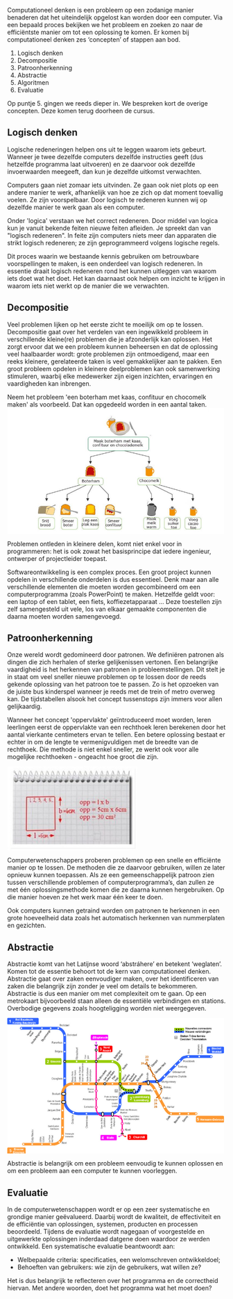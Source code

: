 Computationeel denken is een probleem op een zodanige manier benaderen dat het uiteindelijk opgelost kan worden door een computer. Via een bepaald proces bekijken 
we het probleem en zoeken zo naar de efficiëntste manier om tot een oplossing te komen. Er komen bij computationeel denken zes ‘concepten’ of stappen aan bod.

1. Logisch denken
2. Decompositie
3. Patroonherkenning
4. Abstractie
5. Algoritmen
6. Evaluatie

Op puntje 5. gingen we reeds dieper in. We bespreken kort de overige concepten. Deze komen terug doorheen de cursus.

## Logisch denken
Logische redeneringen helpen ons uit te leggen waarom iets gebeurt. Wanneer je twee dezelfde computers dezelfde instructies geeft (dus hetzelfde programma laat
uitvoeren) en ze daarvoor ook dezelfde invoerwaarden meegeeft, dan kun je dezelfde uitkomst verwachten.

Computers gaan niet zomaar iets uitvinden. Ze gaan ook niet plots op een andere manier te werk, afhankelijk van hoe ze zich op dat moment toevallig voelen. Ze zijn
voorspelbaar. Door logisch te redeneren kunnen wij op dezelfde manier te werk gaan als een computer.

Onder 'logica' verstaan we het correct redeneren. Door middel van logica kun je vanuit bekende feiten nieuwe feiten afleiden. Je spreekt dan van "logisch 
redeneren". In feite zijn computers niets meer dan apparaten die strikt logisch redeneren; ze zijn geprogrammeerd volgens logische regels.

Dit proces waarin we bestaande kennis gebruiken om betrouwbare voorspellingen te maken, is een onderdeel van logisch redeneren. In essentie draait logisch redeneren
rond het kunnen uitleggen van waarom iets doet wat het doet. Het kan daarnaast ook helpen om inzicht te krijgen in waarom iets niet werkt op de manier die we
verwachten.

## Decompositie
Veel problemen lijken op het eerste zicht te moeilijk om op te lossen. Decompositie gaat over het verdelen van een ingewikkeld probleem in verschillende kleine(re) 
problemen die je afzonderlijk kan oplossen. Het zorgt ervoor dat we een probleem kunnen beheersen en dat de oplossing veel haalbaarder wordt: grote problemen zijn 
ontmoedigend, maar een reeks kleinere, gerelateerde taken is veel gemakkelijker aan te pakken. Een groot probleem opdelen in kleinere deelproblemen kan ook samenwerking stimuleren, waarbij elke medewerker zijn eigen inzichten, ervaringen en vaardigheden kan inbrengen.

Neem het probleem 'een boterham met kaas, confituur en chocomelk maken' als voorbeeld. Dat kan opgedeeld worden in een aantal taken.
<img src="media/decompositie.jpeg" align="center" width="500px" data-caption="Twee mensen kunnen tegelijk ontbijt maken: de ene zorgt voor de boterham met kaas en de andere voor de chocolademelk" />

Problemen ontleden in kleinere delen, komt niet enkel voor in programmeren: het is ook zowat het basisprincipe dat iedere ingenieur, ontwerper of projectleider 
toepast.

Softwareontwikkeling is een complex proces. Een groot project kunnen opdelen in verschillende onderdelen is dus essentieel. Denk maar aan alle verschillende 
elementen die moeten worden gecombineerd om een computerprogramma (zoals PowerPoint) te maken. Hetzelfde geldt voor: een laptop of een tablet, een fiets, 
koffiezetapparaat ... Deze toestellen zijn zelf samengesteld uit vele, los van elkaar gemaakte componenten die daarna moeten worden samengevoegd.


## Patroonherkenning
Onze wereld wordt gedomineerd door patronen. We definiëren patronen als dingen die zich herhalen of sterke gelijkenissen vertonen. Een belangrijke vaardigheid 
is het herkennen van patronen in probleemstellingen. Dit stelt je in staat om veel sneller nieuwe problemen op te lossen door de reeds gekende oplossing van het
patroon toe te passen. Zo is het opzoeken van de juiste bus kinderspel wanneer je reeds met de trein of metro overweg kan. De tijdstabellen alsook het concept
tussenstops zijn immers voor allen gelijkaardig.

Wanneer het concept 'oppervlakte' geïntroduceerd moet worden, leren leerlingen eerst de oppervlakte van een rechthoek leren berekenen door het aantal vierkante
centimeters ervan te tellen. Een betere oplossing bestaat er echter in om de lengte te vermenigvuldigen met de breedte van de rechthoek. Die methode is niet enkel
sneller, ze werkt ook voor alle mogelijke rechthoeken - ongeacht hoe groot die zijn.

<img src="media/patroonherkenning.jpeg" align="center" width="300px" data-caption="Ook wiskundige formules zijn veralgemeningen: de formule om de oppervlakte van een rechthoek te berekenen, kan voor eender welke rechthoek opnieuw gebruikt worden." />

Computerwetenschappers proberen problemen op een snelle en efficiënte manier op te lossen. De methoden die ze daarvoor gebruiken, willen ze later opnieuw kunnen 
toepassen. Als ze een gemeenschappelijk patroon zien tussen verschillende problemen of computerprogramma’s, dan zullen ze met één oplossingsmethode komen die ze
daarna kunnen hergebruiken. Op die manier hoeven ze het werk maar één keer te doen.

Ook computers kunnen getraind worden om patronen te herkennen in een grote hoeveelheid data zoals het automatisch herkennen van nummerplaten en gezichten.


## Abstractie
Abstractie komt van het Latijnse woord ‘abstráhere’ en betekent ‘weglaten’. Komen tot de essentie behoort tot de kern van computationeel denken. Abstractie gaat
over zaken eenvoudiger maken, over het identificeren van zaken die belangrijk zijn zonder je veel om details te bekommeren. Abstractie is dus een manier om met
complexiteit om te gaan. Op een metrokaart bijvoorbeeld staan alleen de essentiële verbindingen en stations. Overbodige gegevens zoals hoogteligging worden niet
weergegeven.

<img src="media/abstractie.png" align="center" width="500px" data-caption="Metronetwerk Brussel." />

Abstractie is belangrijk om een probleem eenvoudig te kunnen oplossen en om een probleem aan een computer te kunnen voorleggen.


## Evaluatie
In de computerwetenschappen wordt er op een zeer systematische en grondige manier geëvalueerd. Daarbij wordt de kwaliteit, de effectiviteit en de efficiëntie van
oplossingen, systemen, producten en processen beoordeeld. Tijdens de evaluatie wordt nagegaan of voorgestelde en uitgewerkte oplossingen inderdaad datgene doen
waardoor ze werden ontwikkeld. Een systematische evaluatie beantwoordt aan:

* Welbepaalde criteria: specificaties, een welomschreven ontwikkeldoel;
* Behoeften van gebruikers: wie zijn de gebruikers, wat willen ze?

Het is dus belangrijk te reflecteren over het programma en de correctheid hiervan. Met andere woorden, doet het programma wat het moet doen?
